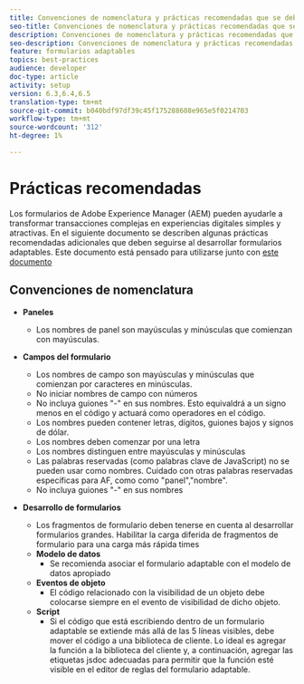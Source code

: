 ```yaml
---
title: Convenciones de nomenclatura y prácticas recomendadas que se deben seguir al crear formularios adaptables
seo-title: Convenciones de nomenclatura y prácticas recomendadas que se deben seguir al crear formularios adaptables
description: Convenciones de nomenclatura y prácticas recomendadas que se deben seguir al crear formularios adaptables
seo-description: Convenciones de nomenclatura y prácticas recomendadas que se deben seguir al crear formularios adaptables
feature: formularios adaptables
topics: best-practices
audience: developer
doc-type: article
activity: setup
version: 6.3,6.4,6.5
translation-type: tm+mt
source-git-commit: b040bdf97df39c45f175288608e965e5f0214703
workflow-type: tm+mt
source-wordcount: '312'
ht-degree: 1%

---
```


# Prácticas recomendadas  

Los formularios de Adobe Experience Manager (AEM) pueden ayudarle a transformar transacciones complejas en experiencias digitales simples y atractivas. En el siguiente documento se describen algunas prácticas recomendadas adicionales que deben seguirse al desarrollar formularios adaptables. Este documento está pensado para utilizarse junto con [este documento](https://helpx.adobe.com/experience-manager/6-3/forms/using/adaptive-forms-best-practices.html#Overview)

## Convenciones de nomenclatura

* **Paneles**
   * Los nombres de panel son mayúsculas y minúsculas que comienzan con mayúsculas.

* **Campos del formulario**
   * Los nombres de campo son mayúsculas y minúsculas que comienzan por caracteres en minúsculas.
   * No iniciar nombres de campo con números
   * No incluya guiones &quot;-&quot; en sus nombres. Esto equivaldrá a un signo menos en el código y actuará como operadores en el código.
   * Los nombres pueden contener letras, dígitos, guiones bajos y signos de dólar.
   * Los nombres deben comenzar por una letra
   * Los nombres distinguen entre mayúsculas y minúsculas
   * Las palabras reservadas (como palabras clave de JavaScript) no se pueden usar como nombres. Cuidado con otras palabras reservadas específicas para AF, como   como &quot;panel&quot;,&quot;nombre&quot;.
   * No incluya guiones &quot;-&quot; en sus nombres
* **Desarrollo de formularios**
   * Los fragmentos de formulario deben tenerse en cuenta al desarrollar formularios grandes. Habilitar la carga diferida de fragmentos de formulario para una carga más rápida   times
   * **Modelo de datos**
      * Se recomienda asociar el formulario adaptable con el modelo de datos apropiado
   * **Eventos de objeto**
      * El código relacionado con la visibilidad de un objeto debe colocarse siempre en el evento de visibilidad de dicho objeto.
   * **Script**
      * Si el código que está escribiendo dentro de un formulario adaptable se extiende más allá de las 5 líneas visibles, debe mover el código a una biblioteca de cliente. Lo ideal es agregar la función a la biblioteca del cliente y, a continuación, agregar las etiquetas jsdoc adecuadas para permitir que la función esté visible en el editor de reglas del formulario adaptable.


